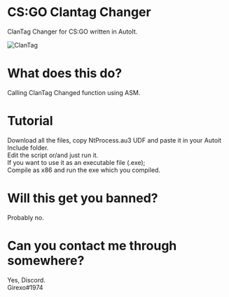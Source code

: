 # CS:GO Clantag Changer
ClanTag Changer for CS:GO written in AutoIt.

![ClanTag](https://github.com/kevinalberts/CSGO_Clantag_Changer/assets/79926312/cefa526f-aa1b-485d-9c58-9292fc9f37a6)

# What does this do?
Calling ClanTag Changed function using ASM.

# Tutorial
Download all the files, copy NtProcess.au3 UDF and paste it in your Autoit Include folder.  
Edit the script or/and just run it.  
If you want to use it as an executable file (.exe);  
Compile as x86 and run the exe which you compiled.

# Will this get you banned?
Probably no.

# Can you contact me through somewhere?
Yes, Discord.  
Girexo#1974
